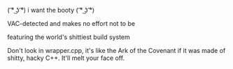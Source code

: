 ﻿( ͡° ͜ʖ ͡°) i want the booty ( ͡° ͜ʖ ͡°)

VAC-detected and makes no effort not to be

featuring the world's shittiest build system

Don't look in wrapper.cpp, it's like the Ark of the Covenant if it was made of shitty, hacky C++. It'll melt your face off. 